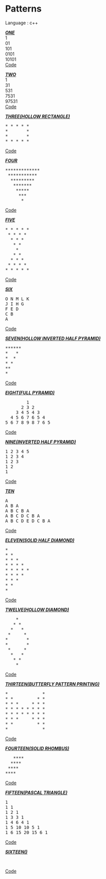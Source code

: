 # Patterns
Language : c++

<b><ins>***ONE***</ins></b>
<br />
1<br />
01<br />
101<br />
0101<br />
10101<br />
<a href="https://github.com/heerpatell/Patterns/blob/main/one.cpp" >Code</a>

<b><ins>***TWO***</ins></b>
<br />
1<br />
31<br />
531<br />
7531<br />
97531<br />
<a href="https://github.com/heerpatell/Patterns/blob/main/two.cpp" >Code</a>

<b><ins>***THREE(HOLLOW RECTANGLE)***</ins></b>
<br />
<pre>
* * * * *
*       *
*       *
* * * * * 
</pre>
<a href="https://github.com/heerpatell/Patterns/blob/main/three.cpp" >Code</a>


<b><ins>***FOUR***</ins></b>
<pre>
*************
 ***********
  *********
   *******
    *****
     ***
      *
</pre>
<a href="https://github.com/heerpatell/Patterns/blob/main/four.cpp" >Code</a>
<br />

<b><ins>***FIVE***</ins></b>
<pre>
* * * * * 
 * * * *  
  * * *   
   * *    
    *     
   * *    
  * * *   
 * * * *  
* * * * * 
</pre>
<a href="https://github.com/heerpatell/Patterns/blob/main/five.cpp" >Code</a>
<br />

<b><ins>***SIX***</ins></b>
<pre>
O N M L K
J I H G
F E D
C B
A
</pre>
<a href="https://github.com/heerpatell/Patterns/blob/main/six.cpp" >Code</a>
<br />

<b><ins>***SEVEN(HOLLOW INVERTED HALF PYRAMID)***</ins></b>
<pre>
******
*   *
*  *
* *
**
*
</pre>
<a href="https://github.com/heerpatell/Patterns/blob/main/seven.cpp" >Code</a>
<br />

<b><ins>***EIGHT(FULL PYRAMID)***</ins></b>
<pre>
        1
      2 3 2
    3 4 5 4 3
  4 5 6 7 6 5 4
5 6 7 8 9 8 7 6 5
</pre>
<a href="https://github.com/heerpatell/Patterns/blob/main/eight.cpp" >Code</a>
<br />

<b><ins>***NINE(INVERTED HALF PYRAMID)***</ins></b>
<pre>
1 2 3 4 5
1 2 3 4
1 2 3
1 2
1
</pre>
<a href="https://github.com/heerpatell/Patterns/blob/main/nine.cpp" >Code</a>
<br />

<b><ins>***TEN***</ins></b>
<pre>
A
A B A
A B C B A
A B C D C B A
A B C D E D C B A
</pre>
<a href="https://github.com/heerpatell/Patterns/blob/main/ten.cpp" >Code</a>
<br />


<b><ins>***ELEVEN(SOLID HALF DIAMOND)***</ins></b>
<pre>
*
* *
* * *
* * * * 
* * * * *
* * * *
* * *
* *
*
</pre>
<a href="https://github.com/heerpatell/Patterns/blob/main/eleven.cpp" >Code</a>
<br />

<b><ins>***TWELVE(HOLLOW DIAMOND)***</ins></b>
<pre>
    *
   * *
  *   *
 *     *
*       *
*       *
 *     *
  *   *
   * *
    *
</pre>
<a href="https://github.com/heerpatell/Patterns/blob/main/twelve.cpp" >Code</a>
<br />

<b><ins>***THIRTEEN(BUTTERFLY PATTERN PRINTING)***</ins></b>
<pre>
*             *
* *         * *
* * *     * * * 
* * * * * * * * 
* * * * * * * *
* * *     * * *
* *         * * 
*             *
</pre>
<a href="https://github.com/heerpatell/Patterns/blob/main/thirteen.cpp" >Code</a>
<br />

<b><ins>***FOURTEEN(SOLID RHOMBUS)***</ins></b>
<pre>
   ****
  ****
 ****
****
</pre>
<a href="https://github.com/heerpatell/Patterns/blob/main/fourteen.cpp" >Code</a>
<br />


<b><ins>***FIFTEEN(PASCAL TRIANGLE)***</ins></b>
<pre>
1
1 1
1 2 1
1 3 3 1
1 4 6 4 1
1 5 10 10 5 1
1 6 15 20 15 6 1
</pre>
<a href="https://github.com/heerpatell/Patterns/blob/main/fifteen.cpp" >Code</a>
<br />



<b><ins>***SIXTEEN()***</ins></b>
<pre>

</pre>
<a href="https://github.com/heerpatell/Patterns/blob/main/sixteen.cpp" >Code</a>
<br />


